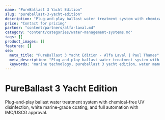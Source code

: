 ```yaml
---
name: "PureBallast 3 Yacht Edition"
slug: "pureballast-3-yacht-edition"
description: "Plug-and-play ballast water treatment system with chemical-free UV disinfection, white marine-grade coating, and full automation with IMO/USCG approval."
price: "Contact for pricing"
partner: "content/partners/alfa-laval.md"
category: "content/categories/water-management-systems.md"
tags: []
product_images: []
features: []
seo:
  meta_title: "PureBallast 3 Yacht Edition - Alfa Laval | Paul Thames"
  meta_description: "Plug-and-play ballast water treatment system with chemical-free UV disinfection, white marine-grade coating, and full automation with IMO/USCG approva"
  keywords: "marine technology, pureballast 3 yacht edition, water management systems"
---
```


# PureBallast 3 Yacht Edition

Plug-and-play ballast water treatment system with chemical-free UV disinfection, white marine-grade coating, and full automation with IMO/USCG approval.




